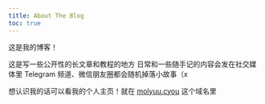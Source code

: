 ```yaml
---
title: About The Blog
toc: true
---
```


这是我的博客！

这是写一些公开性的长文章和教程的地方 日常和一些随手记的内容会发在社交媒体里 Telegram 频道、微信朋友圈都会随机掉落小故事（x

想认识我的话可以看我的个人主页！就在 [molyuu.cyou](https://molyuu.cyou/) 这个域名里